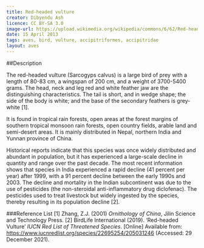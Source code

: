 ```yaml
---
title: Red-headed vulture
creator: Dibyendu Ash
licence: CC BY-SA 3.0
image-url: https://upload.wikimedia.org/wikipedia/commons/6/62/Red-headed_Vulture_Adult_Male_Bandhavgrah_National_Park_16042013.jpg  
date: 15 April 2013
tags: aves, bird, vulture, accipitriformes, accipitridae
layout: aves
---
```

##Description

The red-headed vulture (Sarcogyps calvus) is a large bird of prey with a length of 80-83 cm, a wingspan of 200 cm, and a weight of 3700-5400 grams. The head, neck and leg red and white feather jaw are the distinguishing characteristics. The tail is short, and in wedge shape; the side of the body is white; and the base of the secondary feathers is grey-white [1].

It is found in tropical rain forests, open areas at the forest margins of southern tropical monsoon rain forests, open country fields, arable land and semi-desert areas. It is mainly distributed in Nepal, northern India and Yunnan province of China.

Historical reports indicate that this species was once widely distributed and abundant in population, but it has experienced a large-scale decline in quantity and range over the past decade. The most recent information shows that species in India experienced a rapid decline (41 percent per year) after 1999, with a 91 percent decline between the early 1990s and 2003. The decline and mortality in the Indian subcontinent was due to the use of pesticides (the non-steroidal anti-inflammatory drug diclofenac). The pesticides used to treat livestock but widely ingested by the species, thereby resulting in its population decline [2].

###Reference List
[1] Zhang, Z.J. (2001) _Ornithology of China_, Jilin Science and Technology Press.
[2] BirdLife International (2019). ‘Red-headed Vulture’ _IUCN Red List of Threatened Species_. [Online] Available from: https://www.iucnredlist.org/species/22695254/205031246 (Accessed: 29 December 2021).

